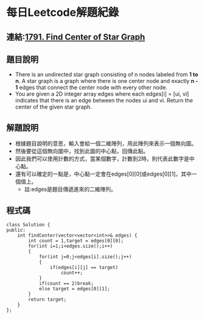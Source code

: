 # 每日Leetcode解題紀錄

## 連結:[1791. Find Center of Star Graph](https://leetcode.com/problems/find-center-of-star-graph/description/?envType=daily-question&envId=2024-06-27)
## 題目說明
- There is an undirected star graph consisting of n nodes labeled from **1 to n**. A star graph is a graph where there is one center node and exactly **n - 1** edges that connect the center node with every other node.
- You are given a 2D integer array edges where each edges[i] = [ui, vi] indicates that there is an edge between the nodes ui and vi. Return the center of the given star graph.
## 解題說明
- 根據題目說明的意思，輸入會給一個二維陣列，用此陣列來表示一個無向圖。
- 然後要從這個無向圖中，找到此圖的中心點，回傳此點。
- 因此我們可以使用計數的方式，當某個數字，計數到2時，則代表此數字是中心點。
- 還有可以確定的一點是，中心點一定會在edges[0][0]或edges[0][1]，其中一個值上。
    - 註:edges是題目傳遞進來的二維陣列。
## 程式碼
```
class Solution {
public:
    int findCenter(vector<vector<int>>& edges) {
        int count = 1,target = edges[0][0];
        for(int i=1;i<edges.size();i++)
        {
            for(int j=0;j<edges[i].size();j++)
            {
                if(edges[i][j] == target)
                    count++;
            }
            if(count == 2)break;
            else target = edges[0][1];
        }
        return target;
    }
};
```
